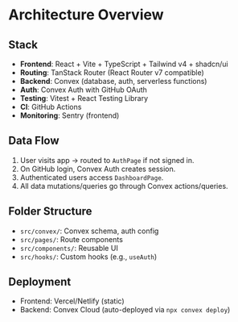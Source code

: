 # Architecture Overview

## Stack
- **Frontend**: React + Vite + TypeScript + Tailwind v4 + shadcn/ui
- **Routing**: TanStack Router (React Router v7 compatible)
- **Backend**: Convex (database, auth, serverless functions)
- **Auth**: Convex Auth with GitHub OAuth
- **Testing**: Vitest + React Testing Library
- **CI**: GitHub Actions
- **Monitoring**: Sentry (frontend)

## Data Flow
1. User visits app → routed to `AuthPage` if not signed in.
2. On GitHub login, Convex Auth creates session.
3. Authenticated users access `DashboardPage`.
4. All data mutations/queries go through Convex actions/queries.

## Folder Structure
- `src/convex/`: Convex schema, auth config
- `src/pages/`: Route components
- `src/components/`: Reusable UI
- `src/hooks/`: Custom hooks (e.g., `useAuth`)

## Deployment
- Frontend: Vercel/Netlify (static)
- Backend: Convex Cloud (auto-deployed via `npx convex deploy`)
